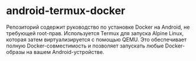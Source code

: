 # android-termux-docker
Репозиторий содержит руководство по установке Docker на Android, не требующей root-прав. Используется Termux для запуска Alpine Linux, которая затем виртуализируется с помощью QEMU. Это обеспечивает полную Docker-совместимость и позволяет запускать любые Docker-образы на вашем Android-устройстве.

